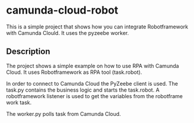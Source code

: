 # camunda-cloud-robot
This is a simple project that shows how you can integrate Robotframework with Camunda Clould. It uses the pyzeebe worker.


## Description

The project shows a simple example on how to use RPA with Camunda Cloud. It uses Robotframework as RPA tool (task.robot). 


In order to connect to Camunda Cloud the PyZeebe client is used. The task.py contains the business logic and starts the task.robot. 
A robotframework listener is used to get the variables from the robotframe work task. 

The worker.py polls task from Camunda Cloud. 
